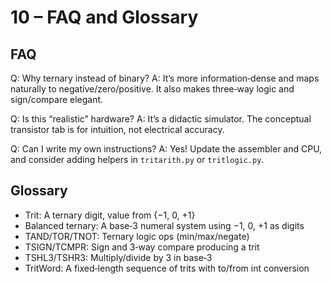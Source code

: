 # 10 – FAQ and Glossary

## FAQ

Q: Why ternary instead of binary?
A: It’s more information‑dense and maps naturally to negative/zero/positive. It also makes three‑way logic and sign/compare elegant.

Q: Is this “realistic” hardware?
A: It’s a didactic simulator. The conceptual transistor tab is for intuition, not electrical accuracy.

Q: Can I write my own instructions?
A: Yes! Update the assembler and CPU, and consider adding helpers in `tritarith.py` or `tritlogic.py`.

## Glossary
- Trit: A ternary digit, value from {−1, 0, +1}
- Balanced ternary: A base‑3 numeral system using −1, 0, +1 as digits
- TAND/TOR/TNOT: Ternary logic ops (min/max/negate)
- TSIGN/TCMPR: Sign and 3‑way compare producing a trit
- TSHL3/TSHR3: Multiply/divide by 3 in base‑3
- TritWord: A fixed‑length sequence of trits with to/from int conversion
